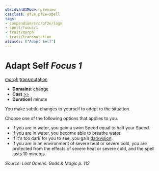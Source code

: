 ```yaml
---
obsidianUIMode: preview
cssclass: pf2e,pf2e-spell
tags:
- compendium/src/pf2e/logm
- spell/focus/1
- trait/morph
- trait/transmutation
aliases: ["Adapt Self"]
---
```

# Adapt Self *Focus 1*   
[morph](rules/traits/morph.md)  [transmutation](rules/traits/transmutation.md)  

- **Domains**: [change](compendium/setting/domains.md#Change)
- **Cast** [>>](rules/core-rulebook/chapter-9-playing-the-game.md#Actions "Two-Action") 
- **Duration**1 minute

You make subtle changes to yourself to adapt to the situation.

Choose one of the following options that applies to you.

- If you are in water, you gain a swim Speed equal to half your Speed.
- If you are in water, you become able to breathe water.
- If it's too dark for you to see, you gain [darkvision](rules/abilities/darkvision.md).
- If you are in an environment of severe heat or severe cold, you are protected from the effects of severe heat or severe cold, and the spell lasts 10 minutes.

*Source: Lost Omens: Gods & Magic p. 112*